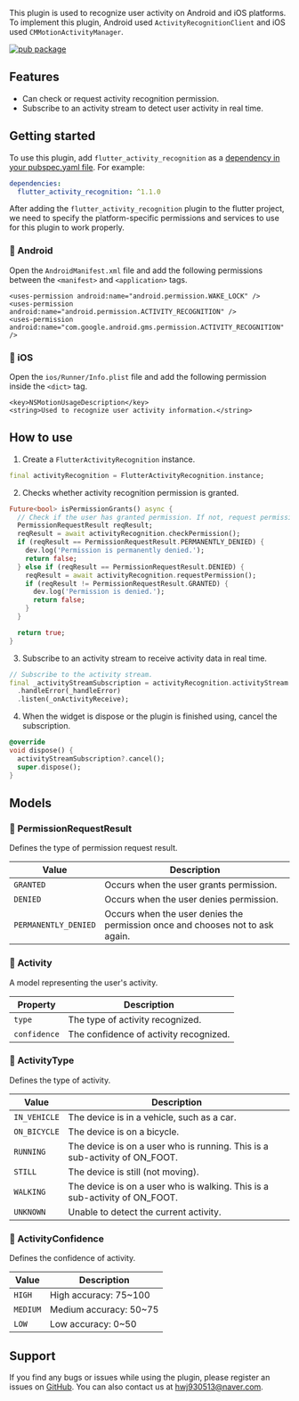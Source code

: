 This plugin is used to recognize user activity on Android and iOS platforms. To implement this plugin, Android used `ActivityRecognitionClient` and iOS used `CMMotionActivityManager`.

[![pub package](https://img.shields.io/pub/v/flutter_activity_recognition.svg)](https://pub.dev/packages/flutter_activity_recognition)

## Features

* Can check or request activity recognition permission.
* Subscribe to an activity stream to detect user activity in real time.

## Getting started

To use this plugin, add `flutter_activity_recognition` as a [dependency in your pubspec.yaml file](https://flutter.io/platform-plugins/). For example:

```yaml
dependencies:
  flutter_activity_recognition: ^1.1.0
```

After adding the `flutter_activity_recognition` plugin to the flutter project, we need to specify the platform-specific permissions and services to use for this plugin to work properly.

### :baby_chick: Android

Open the `AndroidManifest.xml` file and add the following permissions between the `<manifest>` and `<application>` tags.

```
<uses-permission android:name="android.permission.WAKE_LOCK" />
<uses-permission android:name="android.permission.ACTIVITY_RECOGNITION" />
<uses-permission android:name="com.google.android.gms.permission.ACTIVITY_RECOGNITION" />
```

### :baby_chick: iOS

Open the `ios/Runner/Info.plist` file and add the following permission inside the `<dict>` tag.

```
<key>NSMotionUsageDescription</key>
<string>Used to recognize user activity information.</string>
```

## How to use

1. Create a `FlutterActivityRecognition` instance.

```dart
final activityRecognition = FlutterActivityRecognition.instance;
```

2. Checks whether activity recognition permission is granted.

```dart
Future<bool> isPermissionGrants() async {
  // Check if the user has granted permission. If not, request permission.
  PermissionRequestResult reqResult;
  reqResult = await activityRecognition.checkPermission();
  if (reqResult == PermissionRequestResult.PERMANENTLY_DENIED) {
    dev.log('Permission is permanently denied.');
    return false;
  } else if (reqResult == PermissionRequestResult.DENIED) {
    reqResult = await activityRecognition.requestPermission();
    if (reqResult != PermissionRequestResult.GRANTED) {
      dev.log('Permission is denied.');
      return false;
    }
  }

  return true;
} 
```

3. Subscribe to an activity stream to receive activity data in real time.

```dart
// Subscribe to the activity stream.
final _activityStreamSubscription = activityRecognition.activityStream
  .handleError(_handleError)
  .listen(_onActivityReceive);
```

4. When the widget is dispose or the plugin is finished using, cancel the subscription.

```dart
@override
void dispose() {
  activityStreamSubscription?.cancel();
  super.dispose();
}
```

## Models

### :chicken: PermissionRequestResult

Defines the type of permission request result.

| Value | Description |
|---|---|
| `GRANTED` | Occurs when the user grants permission. |
| `DENIED` | Occurs when the user denies permission. |
| `PERMANENTLY_DENIED` | Occurs when the user denies the permission once and chooses not to ask again. |

### :chicken: Activity

A model representing the user's activity.

| Property | Description |
|---|---|
| `type` | The type of activity recognized. |
| `confidence` | The confidence of activity recognized. |

### :chicken: ActivityType

Defines the type of activity.

| Value | Description |
|---|---|
| `IN_VEHICLE` | The device is in a vehicle, such as a car. |
| `ON_BICYCLE` | The device is on a bicycle. |
| `RUNNING` | The device is on a user who is running. This is a sub-activity of ON_FOOT. |
| `STILL` | The device is still (not moving). |
| `WALKING` | The device is on a user who is walking. This is a sub-activity of ON_FOOT. |
| `UNKNOWN` | Unable to detect the current activity. |

### :chicken: ActivityConfidence

Defines the confidence of activity.

| Value | Description |
|---|---|
| `HIGH` | High accuracy: 75~100 |
| `MEDIUM` | Medium accuracy: 50~75 |
| `LOW` | Low accuracy: 0~50 |

## Support

If you find any bugs or issues while using the plugin, please register an issues on [GitHub](https://github.com/Dev-hwang/flutter_activity_recognition/issues). You can also contact us at <hwj930513@naver.com>.
